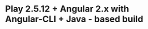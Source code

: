 Play 2.5.12 + Angular 2.x with Angular-CLI + Java - based build
======================================================================
